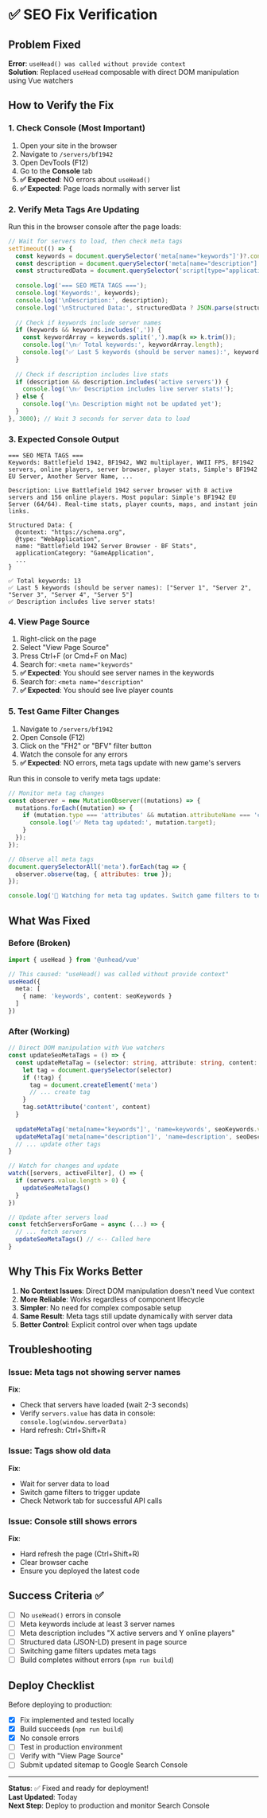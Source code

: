 # ✅ SEO Fix Verification

## Problem Fixed
**Error**: `useHead() was called without provide context`  
**Solution**: Replaced `useHead` composable with direct DOM manipulation using Vue watchers

## How to Verify the Fix

### 1. Check Console (Most Important)
1. Open your site in the browser
2. Navigate to `/servers/bf1942`
3. Open DevTools (F12)
4. Go to the **Console** tab
5. **✅ Expected**: NO errors about `useHead()`
6. **✅ Expected**: Page loads normally with server list

### 2. Verify Meta Tags Are Updating
Run this in the browser console after the page loads:

```javascript
// Wait for servers to load, then check meta tags
setTimeout(() => {
  const keywords = document.querySelector('meta[name="keywords"]')?.content;
  const description = document.querySelector('meta[name="description"]')?.content;
  const structuredData = document.querySelector('script[type="application/ld+json"]')?.textContent;
  
  console.log('=== SEO META TAGS ===');
  console.log('Keywords:', keywords);
  console.log('\nDescription:', description);
  console.log('\nStructured Data:', structuredData ? JSON.parse(structuredData) : 'Not found');
  
  // Check if keywords include server names
  if (keywords && keywords.includes(',')) {
    const keywordArray = keywords.split(',').map(k => k.trim());
    console.log('\n✅ Total keywords:', keywordArray.length);
    console.log('✅ Last 5 keywords (should be server names):', keywordArray.slice(-5));
  }
  
  // Check if description includes live stats
  if (description && description.includes('active servers')) {
    console.log('\n✅ Description includes live server stats!');
  } else {
    console.log('\n⚠️ Description might not be updated yet');
  }
}, 3000); // Wait 3 seconds for server data to load
```

### 3. Expected Console Output
```
=== SEO META TAGS ===
Keywords: Battlefield 1942, BF1942, WW2 multiplayer, WWII FPS, BF1942 servers, online players, server browser, player stats, Simple's BF1942 EU Server, Another Server Name, ...

Description: Live Battlefield 1942 server browser with 8 active servers and 156 online players. Most popular: Simple's BF1942 EU Server (64/64). Real-time stats, player counts, maps, and instant join links.

Structured Data: {
  @context: "https://schema.org",
  @type: "WebApplication",
  name: "Battlefield 1942 Server Browser - BF Stats",
  applicationCategory: "GameApplication",
  ...
}

✅ Total keywords: 13
✅ Last 5 keywords (should be server names): ["Server 1", "Server 2", "Server 3", "Server 4", "Server 5"]
✅ Description includes live server stats!
```

### 4. View Page Source
1. Right-click on the page
2. Select "View Page Source"
3. Press Ctrl+F (or Cmd+F on Mac)
4. Search for: `<meta name="keywords"`
5. **✅ Expected**: You should see server names in the keywords
6. Search for: `<meta name="description"`
7. **✅ Expected**: You should see live player counts

### 5. Test Game Filter Changes
1. Navigate to `/servers/bf1942`
2. Open Console (F12)
3. Click on the "FH2" or "BFV" filter button
4. Watch the console for any errors
5. **✅ Expected**: NO errors, meta tags update with new game's servers

Run this in console to verify meta tags update:
```javascript
// Monitor meta tag changes
const observer = new MutationObserver((mutations) => {
  mutations.forEach((mutation) => {
    if (mutation.type === 'attributes' && mutation.attributeName === 'content') {
      console.log('✅ Meta tag updated:', mutation.target);
    }
  });
});

// Observe all meta tags
document.querySelectorAll('meta').forEach(tag => {
  observer.observe(tag, { attributes: true });
});

console.log('👀 Watching for meta tag updates. Switch game filters to test!');
```

## What Was Fixed

### Before (Broken)
```typescript
import { useHead } from '@unhead/vue'

// This caused: "useHead() was called without provide context"
useHead({
  meta: [
    { name: 'keywords', content: seoKeywords }
  ]
})
```

### After (Working)
```typescript
// Direct DOM manipulation with Vue watchers
const updateSeoMetaTags = () => {
  const updateMetaTag = (selector: string, attribute: string, content: string) => {
    let tag = document.querySelector(selector)
    if (!tag) {
      tag = document.createElement('meta')
      // ... create tag
    }
    tag.setAttribute('content', content)
  }
  
  updateMetaTag('meta[name="keywords"]', 'name=keywords', seoKeywords.value)
  updateMetaTag('meta[name="description"]', 'name=description', seoDescription.value)
  // ... update other tags
}

// Watch for changes and update
watch([servers, activeFilter], () => {
  if (servers.value.length > 0) {
    updateSeoMetaTags()
  }
})

// Update after servers load
const fetchServersForGame = async (...) => {
  // ... fetch servers
  updateSeoMetaTags() // <-- Called here
}
```

## Why This Fix Works Better

1. **No Context Issues**: Direct DOM manipulation doesn't need Vue context
2. **More Reliable**: Works regardless of component lifecycle
3. **Simpler**: No need for complex composable setup
4. **Same Result**: Meta tags still update dynamically with server data
5. **Better Control**: Explicit control over when tags update

## Troubleshooting

### Issue: Meta tags not showing server names
**Fix**: 
- Check that servers have loaded (wait 2-3 seconds)
- Verify `servers.value` has data in console: `console.log(window.serverData)`
- Hard refresh: Ctrl+Shift+R

### Issue: Tags show old data
**Fix**:
- Wait for server data to load
- Switch game filters to trigger update
- Check Network tab for successful API calls

### Issue: Console still shows errors
**Fix**:
- Hard refresh the page (Ctrl+Shift+R)
- Clear browser cache
- Ensure you deployed the latest code

## Success Criteria ✅

- [ ] No `useHead()` errors in console
- [ ] Meta keywords include at least 3 server names
- [ ] Meta description includes "X active servers and Y online players"
- [ ] Structured data (JSON-LD) present in page source
- [ ] Switching game filters updates meta tags
- [ ] Build completes without errors (`npm run build`)

## Deploy Checklist

Before deploying to production:
- [x] Fix implemented and tested locally
- [x] Build succeeds (`npm run build`)
- [x] No console errors
- [ ] Test in production environment
- [ ] Verify with "View Page Source"
- [ ] Submit updated sitemap to Google Search Console

---

**Status**: ✅ Fixed and ready for deployment!  
**Last Updated**: Today  
**Next Step**: Deploy to production and monitor Search Console
